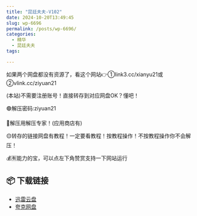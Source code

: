 ```yaml
---
title: "昆廷夫夫-V102"
date: 2024-10-20T13:49:45
slug: wp-6696
permalink: /posts/wp-6696/
categories:
  - 精华
  - 昆廷夫夫
tags:

---
```


如果两个网盘都没有资源了，看这个网站👉①link3.cc/xianyu21或②vlink.cc/ziyuan21

(本站)不需要注册账号！直接转存到对应网盘OK？懂吧！

🟢解压密码:ziyuan21

🔵解压用解压专家！(应用商店有)

🟡转存的链接网盘有教程！一定要看教程！按教程操作！不按教程操作你不会解压！

💰🈶能力的宝，可以点左下角赞赏支持一下网站运行

## 📦 下载链接
- [迅雷云盘](https://blziyuan21.com/pay-download/6696?key=887128089b&down_id=0)
- [夸克网盘](https://blziyuan21.com/pay-download/6696?key=887128089b&down_id=1)

